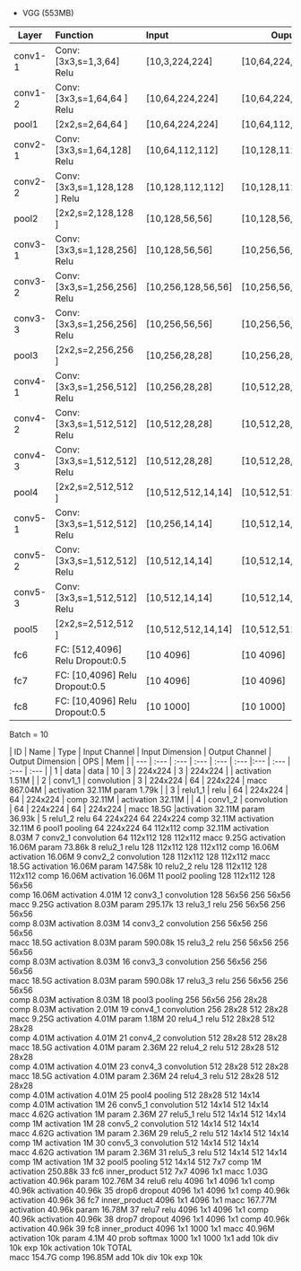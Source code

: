 * VGG (553MB)

| Layer        | Function        | Input | Ouput |
| ------------- |:-------------| :-----|-------|
| conv1-1     | Conv:[3x3,s=1,3,64] Relu| [10,3,224,224] | [10,64,224,224] |
| conv1-2     | Conv:[3x3,s=1,64,64 ] Relu| [10,64,224,224] | [10,64,224,224] |
| pool1     | [2x2,s=2,64,64 ] | [10,64,224,224] | [10,64,112,112] |
| conv2-1     | Conv:[3x3,s=1,64,128] Relu| [10,64,112,112] | [10,128,112,112] |
| conv2-2     | Conv:[3x3,s=1,128,128 ] Relu| [10,128,112,112] | [10,128,112,112] |
| pool2       | [2x2,s=2,128,128 ] | [10,128,56,56] | [10,128,56,56] |
| conv3-1     | Conv:[3x3,s=1,128,256] Relu| [10,128,56,56] | [10,256,56,56] |
| conv3-2     | Conv:[3x3,s=1,256,256] Relu| [10,256,128,56,56] | [10,256,56,56] |
| conv3-3     | Conv:[3x3,s=1,256,256] Relu| [10,256,56,56] | [10,256,56,56] |
| pool3       | [2x2,s=2,256,256 ] | [10,256,28,28] | [10,256,28,28] |
| conv4-1     | Conv:[3x3,s=1,256,512] Relu| [10,256,28,28] | [10,512,28,28] |
| conv4-2     | Conv:[3x3,s=1,512,512] Relu| [10,512,28,28] | [10,512,28,28] |
| conv4-3     | Conv:[3x3,s=1,512,512] Relu| [10,512,28,28] | [10,512,28,28] |
| pool4       | [2x2,s=2,512,512 ] | [10,512,512,14,14] | [10,512,512,14,14] |
| conv5-1     | Conv:[3x3,s=1,512,512] Relu| [10,256,14,14] | [10,512,14,14] |
| conv5-2     | Conv:[3x3,s=1,512,512] Relu| [10,512,14,14] | [10,512,14,14] |
| conv5-3     | Conv:[3x3,s=1,512,512] Relu| [10,512,14,14] | [10,512,14,14] |
| pool5       | [2x2,s=2,512,512 ] | [10,512,512,14,14] | [10,512,512,7,7] |
| fc6         | FC: [512,4096] Relu Dropout:0.5 | [10 4096] | [10 4096] |
| fc7         | FC: [10,4096] Relu Dropout:0.5 | [10 4096] | [10 4096] |
| fc8         | FC: [10,4096] Relu Dropout:0.5 | [10 1000] | [10 1000] |


Batch = 10


| ID | Name | Type | Input Channel | Input Dimension | Output Channel | Output Dimension | OPS | Mem |
| --- | :--- | :--- | :--- | :--- | :--- |:--- | :--- | :--- | :--- | 
| 1	 | data | data | 10    |	3	  | 224x224 | 	3	 | 224x224	|              | activation	1.51M |
| 2	| conv1_1 | 	convolution	| 	3	 | 224x224	| 64	| 224x224	| macc	867.04M | activation	32.11M param	1.79k |
| 3	| relu1_1	| relu | 64	 | 224x224 |	64	| 224x224	| comp	32.11M | activation	32.11M |
| 4	| conv1_2	| convolution | 64 | 224x224 | 	64	| 224x224	| macc	18.5G |activation	32.11M param	36.93k |
5	relu1_2	relu		64	224x224	64	224x224	
comp	32.11M
activation	32.11M
6	pool1	pooling		64	224x224	64	112x112	
comp	32.11M
activation	8.03M
7	conv2_1	convolution		64	112x112	128	112x112	
macc	9.25G
activation	16.06M
param	73.86k
8	relu2_1	relu		128	112x112	128	112x112	
comp	16.06M
activation	16.06M
9	conv2_2	convolution		128	112x112	128	112x112	
macc	18.5G
activation	16.06M
param	147.58k
10	relu2_2	relu		128	112x112	128	112x112	
comp	16.06M
activation	16.06M
11	pool2	pooling		128	112x112	128	56x56	
comp	16.06M
activation	4.01M
12	conv3_1	convolution		128	56x56	256	56x56	
macc	9.25G
activation	8.03M
param	295.17k
13	relu3_1	relu		256	56x56	256	56x56	
comp	8.03M
activation	8.03M
14	conv3_2	convolution		256	56x56	256	56x56	
macc	18.5G
activation	8.03M
param	590.08k
15	relu3_2	relu		256	56x56	256	56x56	
comp	8.03M
activation	8.03M
16	conv3_3	convolution		256	56x56	256	56x56	
macc	18.5G
activation	8.03M
param	590.08k
17	relu3_3	relu		256	56x56	256	56x56	
comp	8.03M
activation	8.03M
18	pool3	pooling		256	56x56	256	28x28	
comp	8.03M
activation	2.01M
19	conv4_1	convolution		256	28x28	512	28x28	
macc	9.25G
activation	4.01M
param	1.18M
20	relu4_1	relu		512	28x28	512	28x28	
comp	4.01M
activation	4.01M
21	conv4_2	convolution		512	28x28	512	28x28	
macc	18.5G
activation	4.01M
param	2.36M
22	relu4_2	relu		512	28x28	512	28x28	
comp	4.01M
activation	4.01M
23	conv4_3	convolution		512	28x28	512	28x28	
macc	18.5G
activation	4.01M
param	2.36M
24	relu4_3	relu		512	28x28	512	28x28	
comp	4.01M
activation	4.01M
25	pool4	pooling		512	28x28	512	14x14	
comp	4.01M
activation	1M
26	conv5_1	convolution		512	14x14	512	14x14	
macc	4.62G
activation	1M
param	2.36M
27	relu5_1	relu		512	14x14	512	14x14	
comp	1M
activation	1M
28	conv5_2	convolution		512	14x14	512	14x14	
macc	4.62G
activation	1M
param	2.36M
29	relu5_2	relu		512	14x14	512	14x14	
comp	1M
activation	1M
30	conv5_3	convolution		512	14x14	512	14x14	
macc	4.62G
activation	1M
param	2.36M
31	relu5_3	relu		512	14x14	512	14x14	
comp	1M
activation	1M
32	pool5	pooling		512	14x14	512	7x7	
comp	1M
activation	250.88k
33	fc6	inner_product		512	7x7	4096	1x1	
macc	1.03G
activation	40.96k
param	102.76M
34	relu6	relu		4096	1x1	4096	1x1	
comp	40.96k
activation	40.96k
35	drop6	dropout		4096	1x1	4096	1x1	
comp	40.96k
activation	40.96k
36	fc7	inner_product		4096	1x1	4096	1x1	
macc	167.77M
activation	40.96k
param	16.78M
37	relu7	relu		4096	1x1	4096	1x1	
comp	40.96k
activation	40.96k
38	drop7	dropout		4096	1x1	4096	1x1	
comp	40.96k
activation	40.96k
39	fc8	inner_product		4096	1x1	1000	1x1	
macc	40.96M
activation	10k
param	4.1M
40	prob	softmax		1000	1x1	1000	1x1	
add	10k
div	10k
exp	10k
activation	10k
TOTAL							
macc	154.7G
comp	196.85M
add	10k
div	10k
exp	10k
